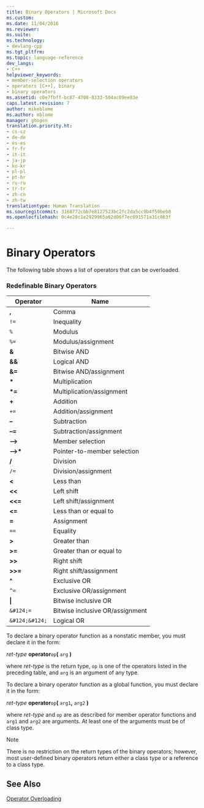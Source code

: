 ```yaml
---
title: Binary Operators | Microsoft Docs
ms.custom: 
ms.date: 11/04/2016
ms.reviewer: 
ms.suite: 
ms.technology:
- devlang-cpp
ms.tgt_pltfrm: 
ms.topic: language-reference
dev_langs:
- C++
helpviewer_keywords:
- member-selection operators
- operators [C++], binary
- binary operators
ms.assetid: c0e7fbff-bc87-4708-8333-504ac09ee83e
caps.latest.revision: 7
author: mikeblome
ms.author: mblome
manager: ghogen
translation.priority.ht:
- cs-cz
- de-de
- es-es
- fr-fr
- it-it
- ja-jp
- ko-kr
- pl-pl
- pt-br
- ru-ru
- tr-tr
- zh-cn
- zh-tw
translationtype: Human Translation
ms.sourcegitcommit: 3168772cbb7e8127523bc2fc2da5cc9b4f59beb8
ms.openlocfilehash: 0c4e28c1e2929965a62d06f7ec691571a31c863f

---
```

# Binary Operators
The following table shows a list of operators that can be overloaded.  
  
### Redefinable Binary Operators  
  
|Operator|Name|  
|--------------|----------|  
|**,**|Comma|  
|`!=`|Inequality|  
|`%`|Modulus|  
|`%=`|Modulus/assignment|  
|**&**|Bitwise AND|  
|**&&**|Logical AND|  
|**&=**|Bitwise AND/assignment|  
|**\***|Multiplication|  
|**\*=**|Multiplication/assignment|  
|**+**|Addition|  
|`+=`|Addition/assignment|  
|**–**|Subtraction|  
|**–=**|Subtraction/assignment|  
|**–>**|Member selection|  
|**–>\***|Pointer-to-member selection|  
|**/**|Division|  
|`/=`|Division/assignment|  
|**<**|Less than|  
|**<<**|Left shift|  
|**<<=**|Left shift/assignment|  
|**<=**|Less than or equal to|  
|**=**|Assignment|  
|`==`|Equality|  
|**>**|Greater than|  
|**>=**|Greater than or equal to|  
|**>>**|Right shift|  
|**>>=**|Right shift/assignment|  
|**^**|Exclusive OR|  
|`^=`|Exclusive OR/assignment|  
|**&#124;**|Bitwise inclusive OR|  
|`&#124;=`|Bitwise inclusive OR/assignment|  
|`&#124;&#124;`|Logical OR|  
  
 To declare a binary operator function as a nonstatic member, you must declare it in the form:  
  
 *ret-type* **operator**`op`**(** `arg` **)**  
  
 where *ret-type* is the return type, `op` is one of the operators listed in the preceding table, and `arg` is an argument of any type.  
  
 To declare a binary operator function as a global function, you must declare it in the form:  
  
 *ret-type* **operator**`op`**(** `arg1`**,** `arg2` **)**  
  
 where *ret-type* and `op` are as described for member operator functions and `arg1` and `arg2` are arguments. At least one of the arguments must be of class type.  
  
> [!NOTE]
>  There is no restriction on the return types of the binary operators; however, most user-defined binary operators return either a class type or a reference to a class type.  
  
## See Also  
 [Operator Overloading](../cpp/operator-overloading.md)


<!--HONumber=Jan17_HO1-->


